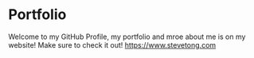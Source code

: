 # Portfolio

Welcome to my GitHub Profile, my portfolio and mroe about me is on my website!
Make sure to check it out! https://www.stevetong.com
